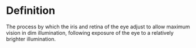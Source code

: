 # Definition

The process by which the iris and retina of the eye adjust to allow
maximum vision in dim illumination, following exposure of the eye to a
relatively brighter illumination.

